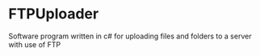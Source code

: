 FTPUploader
===========

Software program written in c# for uploading files and folders to a server with use of FTP